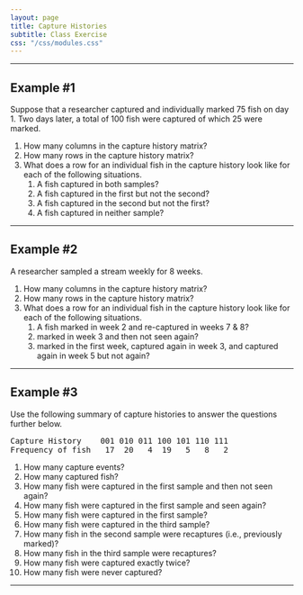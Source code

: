 ```yaml
---
layout: page
title: Capture Histories
subtitle: Class Exercise
css: "/css/modules.css"
---
```


----

## Example #1

Suppose that a researcher captured and individually marked 75 fish on day 1.  Two days later, a total of 100 fish were captured of which 25 were marked.

1. How many columns in the capture history matrix?
1. How many rows in the capture history matrix?
1. What does a row for an individual fish in the capture history look like for each of the following situations.
    1. A fish captured in both samples?
    1. A fish captured in the first but not the second?
    1. A fish captured in the second but not the first?
    1. A fish captured in neither sample?

----

## Example #2

A researcher sampled a stream weekly for 8 weeks.

1. How many columns in the capture history matrix?
1. How many rows in the capture history matrix?
1. What does a row for an individual fish in the capture history look like for each of the following situations.
    1. A fish marked in week 2 and re-captured in weeks 7 & 8?
    1. marked in week 3 and then not seen again?
    1. marked in the first week, captured again in week 3, and captured again in week 5 but not again?

----

## Example #3

Use the following summary of capture histories to answer the questions further below.

<pre>
Capture History    001 010 011 100 101 110 111
Frequency of fish   17  20   4  19   5   8   2
</pre>

1. How many capture events?
1. How many captured fish?
1. How many fish were captured in the first sample and then not seen again?
1. How many fish were captured in the first sample and seen again?
1. How many fish were captured in the first sample?
1. How many fish were captured in the third sample?
1. How many fish in the second sample were recaptures (i.e., previously marked)?
1. How many fish in the third sample were recaptures?
1. How many fish were captured exactly twice?
1. How many fish were never captured?

----
